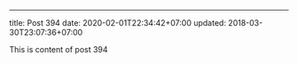 ---
title: Post 394
date: 2020-02-01T22:34:42+07:00
updated: 2018-03-30T23:07:36+07:00

This is content of post 394
